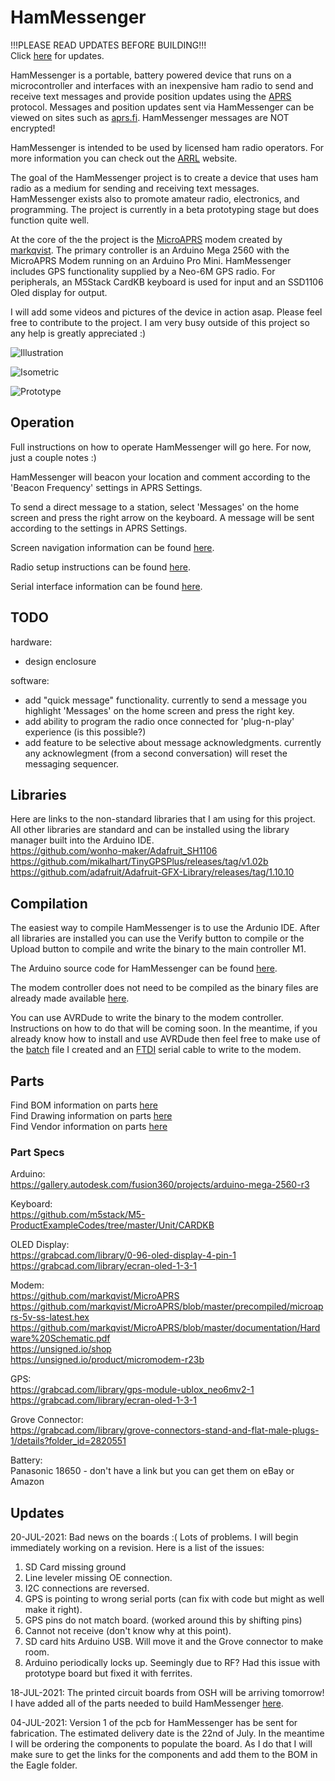 # HamMessenger # 
!!!PLEASE READ UPDATES BEFORE BUILDING!!!  
Click [here](https://github.com/dalethomas81/HamMessenger#updates) for updates.

HamMessenger is a portable, battery powered device that runs on a microcontroller and interfaces with an inexpensive ham radio to send and receive text messages and provide position updates using the [APRS](http://www.aprs.org/doc/APRS101.PDF) protocol. Messages and position updates sent via HamMessenger can be viewed on sites such as [aprs.fi](https://aprs.fi). HamMessenger messages are NOT encrypted!  

HamMessenger is intended to be used by licensed ham radio operators. For more information you can check out the [ARRL](http://www.arrl.org/what-is-ham-radio) website.  

The goal of the HamMessenger project is to create a device that uses ham radio as a medium for sending and receiving text messages. HamMessenger exists also to promote amateur radio, electronics, and programming. The project is currently in a beta prototyping stage but does function quite well. 

At the core of the the project is the [MicroAPRS](https://github.com/markqvist/MicroAPRS) modem created by [markqvist](https://github.com/markqvist). The primary controller is an Arduino Mega 2560 with the MicroAPRS Modem running on an Arduino Pro Mini. HamMessenger includes GPS functionality supplied by a Neo-6M GPS radio. For peripherals, an M5Stack CardKB keyboard is used for input and an SSD1106 Oled display for output.  

I will add some videos and pictures of the device in action asap. Please feel free to contribute to the project. I am very busy outside of this project so any help is greatly appreciated :)  


![Illustration](/Media/Illustration-Dark.jpeg)

![Isometric](/Media/CAD/Isometric.png)

![Prototype](Media/Prototype-Table-Single.jpeg)

## Operation ##

Full instructions on how to operate HamMessenger will go here. For now, just a couple notes :)  

HamMessenger will beacon your location and comment according to the 'Beacon Frequency' settings in APRS Settings.  

To send a direct message to a station, select 'Messages' on the home screen and press the right arrow on the keyboard. A message will be sent according to the settings in APRS Settings.  

Screen navigation information can be found [here](https://github.com/dalethomas81/HamMessenger/blob/master/Documentation/Operating%20Instructions/Screen%20Navigation.md).  

Radio setup instructions can be found [here](https://github.com/dalethomas81/HamMessenger/blob/master/Documentation/Operating%20Instructions/Radio%20Setup.md).

Serial interface information can be found [here](https://github.com/dalethomas81/HamMessenger/blob/master/Documentation/Operating%20Instructions/Serial%20Interface.md).

## TODO ##

hardware:
- design enclosure

software:
- add "quick message" functionality. currently to send a message you highlight 'Messages' on the home screen and press the right key.  
- add ability to program the radio once connected for 'plug-n-play' experience (is this possible?)  
- add feature to be selective about message acknowledgments. currently any acknowlegment (from a second conversation) will reset the messaging sequencer.  

## Libraries ##

Here are links to the non-standard libraries that I am using for this project. All other libraries are standard and can be installed using the library manager built into the Arduino IDE.  
https://github.com/wonho-maker/Adafruit_SH1106  
https://github.com/mikalhart/TinyGPSPlus/releases/tag/v1.02b  
https://github.com/adafruit/Adafruit-GFX-Library/releases/tag/1.10.10  

## Compilation ##

The easiest way to compile HamMessenger is to use the Ardunio IDE. After all libraries are installed you can use the Verify button to compile or the Upload button to compile and write the binary to the main controller M1. 

The Arduino source code for HamMessenger can be found [here](/Source/HamMessenger).

The modem controller does not need to be compiled as the binary files are already made available [here](https://github.com/markqvist/MicroAPRS/tree/master/precompiled).  

You can use AVRDude to write the binary to the modem controller. Instructions on how to do that will be coming soon. In the meantime, if you already know how to install and use AVRDude then feel free to make use of the [batch](/Source/MicroAPRS%20Firmware%20Installer) file I created and an [FTDI](https://www.amazon.com/gp/product/B00DDF8TV6/ref=ox_sc_act_title_4?smid=A2SXV8GJXX3WPH&psc=1) serial cable to write to the modem.

## Parts ##

Find BOM information on parts [here](/Documentation/Parts/BOMs)  
Find Drawing information on parts [here](/Documentation/Parts/Drawings)  
Find Vendor information on parts [here](/Documentation/Parts/Vendors)  

### Part Specs ###

Arduino:  
https://gallery.autodesk.com/fusion360/projects/arduino-mega-2560-r3  

Keyboard:  
https://github.com/m5stack/M5-ProductExampleCodes/tree/master/Unit/CARDKB  

OLED Display:    
https://grabcad.com/library/0-96-oled-display-4-pin-1  
https://grabcad.com/library/ecran-oled-1-3-1

Modem:  
https://github.com/markqvist/MicroAPRS  
https://github.com/markqvist/MicroAPRS/blob/master/precompiled/microaprs-5v-ss-latest.hex  
https://github.com/markqvist/MicroAPRS/blob/master/documentation/Hardware%20Schematic.pdf  
https://unsigned.io/shop  
https://unsigned.io/product/micromodem-r23b  

GPS:    
https://grabcad.com/library/gps-module-ublox_neo6mv2-1  
https://grabcad.com/library/ecran-oled-1-3-1  

Grove Connector:  
https://grabcad.com/library/grove-connectors-stand-and-flat-male-plugs-1/details?folder_id=2820551  

Battery:  
Panasonic 18650 - don't have a link but you can get them on eBay or Amazon  

## Updates ##

20-JUL-2021: Bad news on the boards :( Lots of problems. I will begin immediately working on a revision. Here is a list of the issues:

1. SD Card missing ground
2. Line leveler missing OE connection.
3. I2C connections are reversed.
4. GPS is pointing to wrong serial ports (can fix with code but might as well make it right).
5. GPS pins do not match board. (worked around this by shifting pins)
6. Cannot not receive (don't know why at this point).
7. SD card hits Arduino USB. Will move it and the Grove connector to make room.
8. Arduino periodically locks up. Seemingly due to RF? Had this issue with prototype board but fixed it with ferrites.

18-JUL-2021: The printed circuit boards from OSH will be arriving tomorrow! I have added all of the parts needed to build HamMessenger [here](/Documentation/Parts/BOMs).

04-JUL-2021: Version 1 of the pcb for HamMessenger has be sent for fabrication. The estimated delivery date is the 22nd of July. In the meantime I will be ordering the components to populate the board. As I do that I will make sure to get the links for the components and add them to the BOM in the Eagle folder.  
